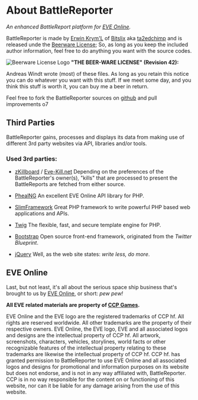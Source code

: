 # About BattleReporter

_An enhanced BattleReport platform for [EVE Online](http://eveonline.com)._

BattleReporter is made by [Erwin Krym'L](http://gate.eveonline.com/Profile/Erwin%20Krym'L) of [Bitslix](http://bitslix.net/) aka [ta2edchimp](https://github.com/ta2edchimp) and is released unde the [Beerware License](https://tldrlegal.com/license/beerware-license); So, as long as you keep the included author information, feel free to do anything you want with the source codes.

![Beerware License Logo](http://upload.wikimedia.org/wikipedia/commons/thumb/d/d5/BeerWare_Logo.svg/116px-BeerWare_Logo.svg.png) __"THE BEER-WARE LICENSE" (Revision 42):__

Andreas Windt wrote (most) of these files. As long as you retain this notice you can do whatever you want with this stuff. If we meet some day, and you think this stuff is worth it, you can buy me a beer in return.

Feel free to fork the BattleReporter sources on [github](https://github.com) and pull improvements o7

## Third Parties

BattleReporter gains, processes and displays its data from making use of different 3rd party websites via API, libraries and/or tools.

### Used 3rd parties:

* [zKillboard](https://zkillboard.com/) / [Eve-Kill.net](http://beta.eve-kill.net) Depending on the preferences of the BattleReporter's owner(s), "kills" that are processed to present the BattleReports are fetched from either source.

* [PhealNG](https://github.com/3rdpartyeve/phealng) An excellent EVE Online API library for PHP.

* [SlimFramework](http://www.slimframework.com) Great PHP framework to write powerful PHP based web applications and APIs.

* [Twig](http://twig.sensiolabs.org) The flexible, fast, and secure template engine for PHP.

* [Bootstrap](http://getbootstrap.com) Open source front-end framework, originated from the _Twitter Blueprint_.

* [jQuery](http://jquery.com) Well, as the web site states: _write less, do more_.

## EVE Online

Last, but not least, it's all about the serious space ship business that's brought to us by [EVE Online](http://eveonline.com), or short: _pew pew!_

__All EVE related materials are property of [CCP Games](http://ccpgames.com).__

EVE Online and the EVE logo are the registered trademarks of CCP hf. All rights are reserved worldwide. All other trademarks are the property of their respective owners. EVE Online, the EVE logo, EVE and all associated logos and designs are the intellectual property of CCP hf. All artwork, screenshots, characters, vehicles, storylines, world facts or other recognizable features of the intellectual property relating to these trademarks are likewise the intellectual property of CCP hf. CCP hf. has granted permission to BattleReporter to use EVE Online and all associated logos and designs for promotional and information purposes on its website but does not endorse, and is not in any way affiliated with, BattleReporter. CCP is in no way responsible for the content on or functioning of this website, nor can it be liable for any damage arising from the use of this website.